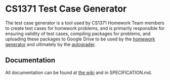 # CS1371 Test Case Generator

The test case generator is a tool used by CS1371 Homework Team members to create test cases for homework problems, and is primarily responsible for ensuring validity of test cases, compiling packages for problems, and uploading these packages to Google Drive to be used by the [homework generator](https://github.gatech.edu/CS1371/homework-generator) and ultimately by the [autograder](https://github.gatech.edu/CS1371/autograder).

## Documentation

All documentation can be found at [the wiki](https://github.gatech.edu/CS1371/testcase-generator/wiki) and in SPECIFICATION.md.
